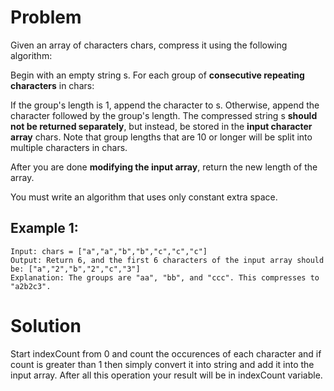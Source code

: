# Problem

Given an array of characters chars, compress it using the following algorithm:

Begin with an empty string s. For each group of **consecutive repeating characters** in chars:

If the group's length is 1, append the character to s.
Otherwise, append the character followed by the group's length.
The compressed string s **should not be returned separately**, but instead, be stored in the **input character array** chars. Note that group lengths that are 10 or longer will be split into multiple characters in chars.

After you are done **modifying the input array**, return the new length of the array.

You must write an algorithm that uses only constant extra space.

## Example 1:

```
Input: chars = ["a","a","b","b","c","c","c"]
Output: Return 6, and the first 6 characters of the input array should be: ["a","2","b","2","c","3"]
Explanation: The groups are "aa", "bb", and "ccc". This compresses to "a2b2c3".
```

# Solution

Start indexCount from 0 and count the occurences of each character and if count is greater than 1 then simply convert it into string and add it into the input array. After all this operation your result will be in indexCount variable.

